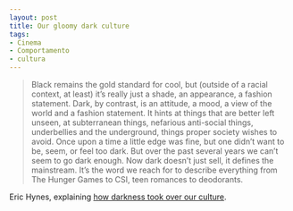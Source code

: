 ```yaml
---
layout: post
title: Our gloomy dark culture
tags:
- Cinema
- Comportamento
- cultura
---
```



> Black remains the gold standard for cool, but (outside of a racial context, at least) it’s really just a shade, an appearance, a fashion statement. Dark, by contrast, is an attitude, a mood, a view of the world and a fashion statement. It hints at things that are better left unseen, at subterranean things, nefarious anti-social things, underbellies and the underground, things proper society wishes to avoid. Once upon a time a little edge was fine, but one didn’t want to be, seem, or feel too dark. But over the past several years we can’t seem to go dark enough. Now dark doesn’t just sell, it defines the mainstream. It’s the word we reach for to describe everything from The Hunger Games to CSI, teen romances to deodorants.

Eric Hynes, explaining [how darkness took over our culture](http://www.slate.com/articles/arts/culturebox/2012/07/christopher_nolan_s_the_dark_knight_rises_how_darkness_took_over_our_culture_.html).


